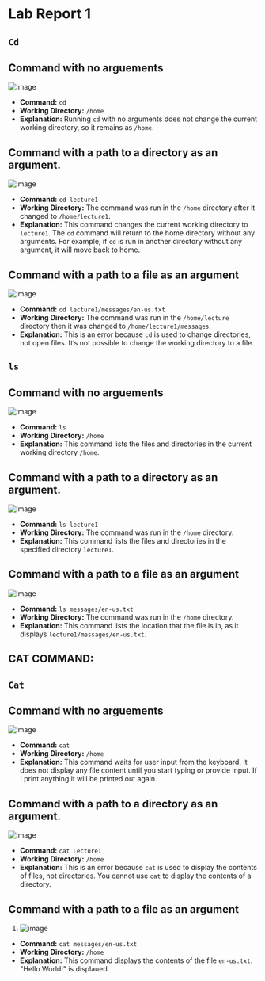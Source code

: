 # Lab Report 1


## `Cd`
## Command with no arguements
 ![image](https://github.com/Satvikmatta18/cse15l-lab-reports-/assets/106504471/20fb4c5e-226b-4af6-a899-dd1954ea196a) 
- **Command:** `cd`
- **Working Directory:** `/home`
- **Explanation:** Running `cd` with no arguments does not change the current working directory, so it remains as `/home`.
   
## Command with a path to a directory as an argument.

![image](https://github.com/Satvikmatta18/cse15l-lab-reports-/assets/106504471/86f5510f-ab3f-426f-966d-b125bceb99b2)

- **Command:** `cd lecture1`
- **Working Directory:** The command was run in the `/home` directory after it changed to `/home/lecture1`.
- **Explanation:** This command changes the current working directory to `lecture1`. The `cd` command will return to the home directory without any arguments. For example, if `cd` is run in another directory without any argument, it will move back to home.
   
## Command with a path to a file as an argument

 ![image](https://github.com/Satvikmatta18/cse15l-lab-reports-/assets/106504471/b801b828-b1a6-4c29-877c-a019c372178b)
- **Command:** `cd lecture1/messages/en-us.txt`
- **Working Directory:** The command was run in the `/home/lecture` directory then it was changed to `/home/lecture1/messages`.
- **Explanation:** This is an error because `cd` is used to change directories, not open files. It’s not possible to change the working directory to a file.


## `ls` 
## Command with no arguements

![image](https://github.com/Satvikmatta18/cse15l-lab-reports-/assets/106504471/cd70f0f5-ca27-471b-b338-cdf5659d6b92)
- **Command:** `ls`
- **Working Directory:** `/home`
- **Explanation:** This command lists the files and directories in the current working directory `/home`.
  
## Command with a path to a directory as an argument.

 ![image](https://github.com/Satvikmatta18/cse15l-lab-reports-/assets/106504471/764ac6c6-4c3b-4a25-8340-6a412d15b86f)

- **Command:** `ls lecture1`
- **Working Directory:** The command was run in the `/home` directory.
- **Explanation:** This command lists the files and directories in the specified directory `lecture1`.
     
## Command with a path to a file as an argument

 ![image](https://github.com/Satvikmatta18/cse15l-lab-reports-/assets/106504471/e98bfba1-0902-4a2e-ae0b-4b52d683336c)
 
- **Command:** `ls messages/en-us.txt`
- **Working Directory:** The command was run in the `/home` directory.
- **Explanation:** This command lists the location that the file is in, as it displays `lecture1/messages/en-us.txt`.

## CAT COMMAND:

## `Cat`
## Command with no arguements

![image](https://github.com/Satvikmatta18/cse15l-lab-reports-/assets/106504471/f0f573fb-84e5-44b2-9710-d462f62ab3fc)

- **Command:** `cat`
- **Working Directory:** `/home`
- **Explanation:** This command waits for user input from the keyboard. It does not display any file content until you start typing or provide input. If I print anything it will be printed out again.


    
## Command with a path to a directory as an argument.

![image](https://github.com/Satvikmatta18/cse15l-lab-reports-/assets/106504471/392831b8-6ee6-4057-a973-3301a9a4cacd)
- **Command:** `cat Lecture1`
- **Working Directory:** `/home`
- **Explanation:** This is an error because `cat` is used to display the contents of files, not directories. You cannot use `cat` to display the contents of a directory.

   
## Command with a path to a file as an argument

1. ![image](https://github.com/Satvikmatta18/cse15l-lab-reports-/assets/106504471/b35c5abc-e2d8-49ec-85ec-90f7521a629d)
- **Command:** `cat messages/en-us.txt`
- **Working Directory:** `/home`
- **Explanation:** This command displays the contents of the file `en-us.txt`. "Hello World!" is displaued.
